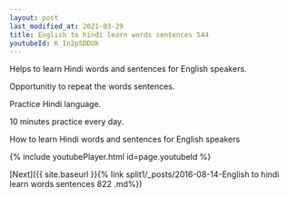 ```yaml
---
layout: post
last_modified_at: 2021-03-29
title: English to hindi learn words sentences 544 
youtubeId: K_In2pSDDUk
---
```

 
 
Helps to learn Hindi words and sentences for English speakers.

Opportunitiy to repeat the words sentences. 

Practice Hindi language. 
 
10 minutes practice every day. 
 
How to learn Hindi words and sentences for English speakers 
 
{% include youtubePlayer.html id=page.youtubeId %}
 
 
[Next]({{ site.baseurl }}{% link  split1/_posts/2016-08-14-English to hindi learn words sentences 822 .md%})
 

